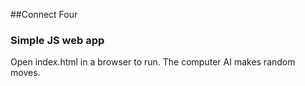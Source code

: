 ##Connect Four

### Simple JS web app

Open index.html in a browser to run. The computer AI makes random moves.